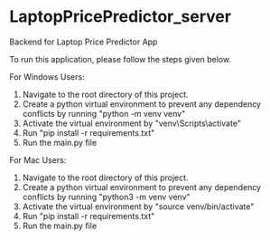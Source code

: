 # LaptopPricePredictor_server
Backend for Laptop Price Predictor App

To run this application, please follow the steps given below.

For Windows Users:
1. Navigate to the root directory of this project.
2. Create a python virtual environment to prevent any dependency conflicts by running "python -m venv venv"
3. Activate the virtual environment by "venv\Scripts\activate"
4. Run "pip install -r requirements.txt"
5. Run the main.py file

For Mac Users:
1. Navigate to the root directory of this project.
2. Create a python virtual environment to prevent any dependency conflicts by running "python3 -m venv venv"
3. Activate the virtual environment by "source venv/bin/activate"
4. Run "pip install -r requirements.txt"
5. Run the main.py file
